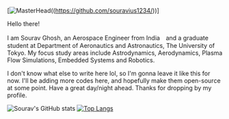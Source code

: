 [![MasterHead]((https://www.google.com/url?sa=i&url=https%3A%2F%2Fwallpapers.com%2Fmilky-way&psig=AOvVaw0lohdEnDyxRc8Q39hqoMDv&ust=1740593915113000&source=images&cd=vfe&opi=89978449&ved=0CBQQjRxqFwoTCKDLteK334sDFQAAAAAdAAAAABAJ))((https://github.com/souravius1234/))]

Hello there!

I am Sourav Ghosh, an Aerospace Engineer from India　and a graduate student at Department of Aeronautics and Astronautics, The University of Tokyo. 
My focus study areas include Astrodynamics, Aerodynamics, Plasma Flow Simulations, Embedded Systems and Robotics. 

I don't know what else to write here lol, so I'm gonna leave it like this for now. I'll be adding more codes here, and hopefully make them open-source at some point.
Have a great day/night ahead. Thanks for dropping by my profile.

![Sourav's GitHub stats](https://github-readme-stats.vercel.app/api?username=souravius1234&show_icons=true&theme=tokyonight)
[![Top Langs](https://github-readme-stats.vercel.app/api/top-langs/?username=souravius1234&layout=donut)](https://github.com/souravius1234/github-readme-stats)
